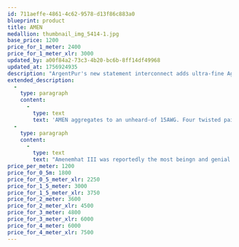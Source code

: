 ```yaml
---
id: 711aeffe-4861-4c62-9578-d13f86c883a0
blueprint: product
title: AMEN
medallion: thumbnail_img_5414-1.jpg
base_price: 1200
price_for_1_meter: 2400
price_for_1_meter_xlr: 3000
updated_by: a00f84a2-73c3-4b20-bc6b-8ff14df49968
updated_at: 1756924935
description: "ArgentPur's new statement interconnect adds ultra-fine Ag strands to Heracles to provide an even more transparent and natural presentation. Suitable for the absolute best reference systems."
extended_description:
  -
    type: paragraph
    content:
      -
        type: text
        text: 'AMEN aggregates to an unheard-of 15AWG. Four twisted pairs comprising 8 solid pure Ag strands per conductor leg.  Single-ended version uses KLE Ag RCAs.'
  -
    type: paragraph
    content:
      -
        type: text
        text: "Amenemhat III was reportedly the most beingn and genial of Egypt's Twelpth Dynasty, and is often portrayed with large ears as he was a good listener.  Hence the first Golden Ears?"
price_per_meter: 1200
price_for_0_5m: 1800
price_for_0_5_meter_xlr: 2250
price_for_1_5_meter: 3000
price_for_1_5_meter_xlr: 3750
price_for_2_meter: 3600
price_for_2_meter_xlr: 4500
price_for_3_meter: 4800
price_for_3_meter_xlr: 6000
price_for_4_meter: 6000
price_for_4_meter_xlr: 7500
---
```

